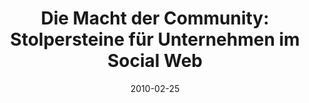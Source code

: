 ---
abstract: ''
authors:
- Peter Leitner
- Thomas Grechenig
date: '2010-02-25'
featured: false
publication_types:
- '0'
publishDate: '2010-02-25'
title: 'Die Macht der Community: Stolpersteine für Unternehmen im Social Web'
url_pdf: ''
---